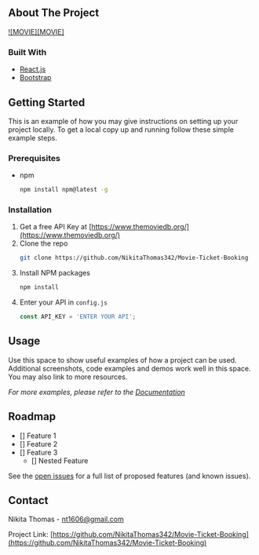 <div id="top"></div>

## About The Project

[![MOVIE][MOVIE]](https://localhost:3000)

### Built With

* [React.js](https://reactjs.org/)
* [Bootstrap](https://getbootstrap.com)

## Getting Started

This is an example of how you may give instructions on setting up your project locally.
To get a local copy up and running follow these simple example steps.

### Prerequisites

* npm
  ```sh
  npm install npm@latest -g

### Installation

1. Get a free API Key at [https://www.themoviedb.org/](https://www.themoviedb.org/)
2. Clone the repo
   ```sh
   git clone https://github.com/NikitaThomas342/Movie-Ticket-Booking
   ```
3. Install NPM packages
   ```sh
   npm install
   ```
4. Enter your API in `config.js`
   ```js
   const API_KEY = 'ENTER YOUR API';
   ```
## Usage

Use this space to show useful examples of how a project can be used. Additional screenshots, code examples and demos work well in this space. You may also link to more resources.

_For more examples, please refer to the [Documentation](https://example.com)_

## Roadmap

- [] Feature 1
- [] Feature 2
- [] Feature 3
    - [] Nested Feature

See the [open issues](https://github.com/github_username/repo_name/issues) for a full list of proposed features (and known issues).

## Contact

Nikita Thomas - nt1606@gmail.com

Project Link: [https://github.com/NikitaThomas342/Movie-Ticket-Booking](https://github.com/NikitaThomas342/Movie-Ticket-Booking)